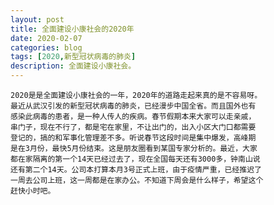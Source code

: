 ```yaml
---
layout: post
title: 全面建设小康社会的2020年
date: 2020-02-07
categories: blog
tags: [2020,新型冠状病毒的肺炎]
description: 全面建设小康社会。
---
```


    2020是是全面建设小康社会的一年，2020年的道路走起来真的是不容易呀。
    最近从武汉引发的新型冠状病毒的肺炎，已经漫步中国全省。而且国外也有
    感染此病毒的患者，是一种人传人的疾病。春节假期本来大家可以走亲戚，
    串门子，现在不行了，都是宅在家里，不让出门的，出入小区大门口都需要
    登记的，搞的和军事化管理差不多。听说春节这段时间是集中爆发，高峰期
    是在3月份，最快5月份结束。这是朋友圈看到某国专家分析的。最近，大家
    都在家隔离的第一个14天已经过去了，现在全国每天还有3000多，钟南山说
    还有第二个14天。公司本打算本月3号正式上班，由于疫情严重，已经推迟了
    一周去公司上班，这一周都是在家办公。不知道下周会是什么样子，希望这个
    赶快小时吧。












